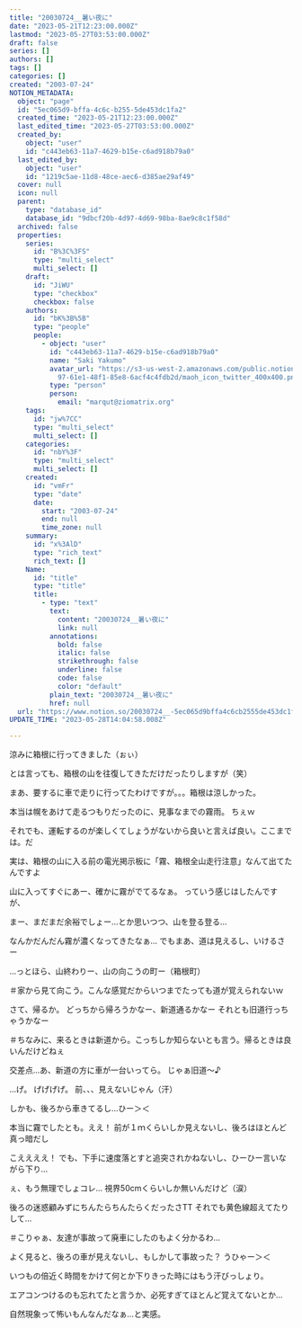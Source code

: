 ```yaml
---
title: "20030724__暑い夜に"
date: "2023-05-21T12:23:00.000Z"
lastmod: "2023-05-27T03:53:00.000Z"
draft: false
series: []
authors: []
tags: []
categories: []
created: "2003-07-24"
NOTION_METADATA:
  object: "page"
  id: "5ec065d9-bffa-4c6c-b255-5de453dc1fa2"
  created_time: "2023-05-21T12:23:00.000Z"
  last_edited_time: "2023-05-27T03:53:00.000Z"
  created_by:
    object: "user"
    id: "c443eb63-11a7-4629-b15e-c6ad918b79a0"
  last_edited_by:
    object: "user"
    id: "1219c5ae-11d8-48ce-aec6-d385ae29af49"
  cover: null
  icon: null
  parent:
    type: "database_id"
    database_id: "9dbcf20b-4d97-4d69-98ba-8ae9c8c1f58d"
  archived: false
  properties:
    series:
      id: "B%3C%3FS"
      type: "multi_select"
      multi_select: []
    draft:
      id: "JiWU"
      type: "checkbox"
      checkbox: false
    authors:
      id: "bK%3B%5B"
      type: "people"
      people:
        - object: "user"
          id: "c443eb63-11a7-4629-b15e-c6ad918b79a0"
          name: "Saki Yakumo"
          avatar_url: "https://s3-us-west-2.amazonaws.com/public.notion-static.com/3ad1c4\
            97-61e1-48f1-85e8-6acf4c4fdb2d/maoh_icon_twitter_400x400.png"
          type: "person"
          person:
            email: "marqut@ziomatrix.org"
    tags:
      id: "jw%7CC"
      type: "multi_select"
      multi_select: []
    categories:
      id: "nbY%3F"
      type: "multi_select"
      multi_select: []
    created:
      id: "vmFr"
      type: "date"
      date:
        start: "2003-07-24"
        end: null
        time_zone: null
    summary:
      id: "x%3AlD"
      type: "rich_text"
      rich_text: []
    Name:
      id: "title"
      type: "title"
      title:
        - type: "text"
          text:
            content: "20030724__暑い夜に"
            link: null
          annotations:
            bold: false
            italic: false
            strikethrough: false
            underline: false
            code: false
            color: "default"
          plain_text: "20030724__暑い夜に"
          href: null
  url: "https://www.notion.so/20030724__-5ec065d9bffa4c6cb2555de453dc1fa2"
UPDATE_TIME: "2023-05-28T14:04:58.008Z"

---
```

<link rel="stylesheet" href="https://cdn.jsdelivr.net/npm/katex@0.16.2/dist/katex.min.css" integrity="sha384-bYdxxUwYipFNohQlHt0bjN/LCpueqWz13HufFEV1SUatKs1cm4L6fFgCi1jT643X" crossorigin="anonymous">


涼みに箱根に行ってきました（ぉぃ）


とは言っても、箱根の山を往復してきただけだったりしますが（笑）


まあ、要するに車で走りに行ってたわけですが。。。箱根は涼しかった。


本当は幌をあけて走るつもりだったのに、見事なまでの霧雨。 ちぇｗ


それでも、運転するのが楽しくてしょうがないから良いと言えば良い。ここまでは。だ


実は、箱根の山に入る前の電光掲示板に「霧、箱根全山走行注意」なんて出てたんですよ


山に入ってすぐにあー、確かに霧がでてるなぁ。 っていう感じはしたんですが、


まー、まだまだ余裕でしょー…とか思いつつ、山を登る登る…


なんかだんだん霧が濃くなってきたなぁ… でもまあ、道は見えるし、いけるさー


…っとほら、山終わりー、山の向こうの町ー（箱根町）


＃家から見て向こう。こんな感覚だからいつまでたっても道が覚えられないｗ


さて、帰るか。 どっちから帰ろうかなー、新道通るかなー それとも旧道行っちゃうかなー


＃ちなみに、来るときは新道から。こっちしか知らないとも言う。帰るときは良いんだけどねぇ


交差点…あ、新道の方に車が一台いってら。 じゃぁ旧道～♪


…げ。 げげげげ。 前、、、見えないじゃん（汗）


しかも、後ろから車きてるし…ひー＞＜


本当に霧でしたとも。ええ！ 前が１ｍくらいしか見えないし、後ろはほとんど真っ暗だし


こええええ！ でも、下手に速度落とすと追突されかねないし、ひーひー言いながら下り…


ぇ、もう無理でしょコレ… 視界50cmくらいしか無いんだけど（涙）


後ろの迷惑顧みずにちんたらちんたらくだったさTT それでも黄色線超えてたりして…


＃こりゃぁ、友達が事故って廃車にしたのもよく分かるわ…


よく見ると、後ろの車が見えないし、もしかして事故った？ うひゃー＞＜


いつもの倍近く時間をかけて何とか下りきった時にはもう汗びっしょり。


エアコンつけるのも忘れてたと言うか、必死すぎてほとんど覚えてないとか…


自然現象って怖いもんなんだなぁ…と実感。

